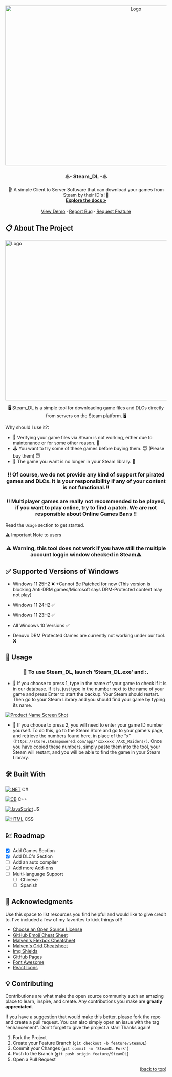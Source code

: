 <a id="readme-top"></a>


<!-- PROJECT LOGO -->
<br />
<div align="center">
  <a href="https://github.com/othneildrew/Best-README-Template">
    <img src="http://www.image-heberg.fr/files/17616536703091862255.png" alt="Logo" width="800" height="500">
  </a>

  <h3 align="center">♨️- Steam_DL -♨️</h3>

  <p align="center">
    📜! A simple Client to Server Software that can download your games from Steam by their ID's !📜
    <br />
    <a href="https://github.com/TMatheo/FileHost/blob/main/README.md"><strong>Explore the docs »</strong></a>
    <br />
    <br />
    <a href="https://github.com/TMatheo/FileHost/blob/main/README.md#-usage">View Demo</a>
    &middot;
    <a href="https://github.com/TMatheo/FileHost/issues/new">Report Bug</a>
    &middot;
    <a href="https://github.com/TMatheo/FileHost/compare">Request Feature</a>
  </p>
</div>

<!-- ABOUT THE PROJECT -->
## 📋 About The Project 

<img src="https://i.ibb.co/G3kYbDqP/CLAP.png" alt="Logo" width="1024" height="500">

<p align="center">
🖥️ Steam_DL is a simple tool for downloading game files and DLCs directly from servers on the Steam platform. 🖥️
</p>

Why should I use it?:
* 🔧 Verifying your game files via Steam is not working, either due to maintenance or for some other reason. 🔧
* 🕹️ You want to try some of these games before buying them. 😇 (Please buy them) 😇
* 🤷 The game you want is no longer in your Steam library. 🤷




<!-- ABOUT THE PROJECT -->
<h3 align="center">‼️ Of course, we do not provide any kind of support for pirated games and DLCs. It is your responsibility if any of your content is not functional.‼️</h3>
<h3 align="center">‼️ Multiplayer games are really not recommended to be played, if you want to play online, try to find a patch. We are not responsible about Online Games Bans ‼️</h3>

Read the `Usage` section to get started.


⚠️ Important Note to users 

<h3 align="center">⚠️ Warning, this tool does not work if you have still the multiple account loggin window checked in Steam⚠️ </h3>



## ✅ Supported Versions of Windows

* Windows 11 25H2 ❌ +Cannot Be Patched for now (This version is blocking Anti-DRM games/Microsoft says DRM-Protected content may not play)
* Windows 11 24H2 ✅
* Windows 11 23H2 ✅
* All Windows 10 Versions ✅

* Denuvo DRM Protected Games are currently not working under our tool. ❌


<!-- USAGE EXAMPLES -->
## 📲 Usage

<h3 align="center">📩 To use Steam_DL, launch ‘Steam_DL.exe’ and :. </h3>

* 💾 If you choose to press 1, type in the name of your game to check if it is in our database. If it is, just type in the number next to the name of your game and press Enter to start the backup. Your Steam should restart. Then go to your Steam Library and you should find your game by typing its name.

[![Product Name Screen Shot][product-screenshot]](https://example.com)

* 💾 If you choose to press 2, you will need to enter your game ID number yourself. To do this, go to the Steam Store and go to your game's page, and retrieve the numbers found here, in place of the “x” `(https://store.steampowered.com/app/'xxxxxxx'/ARC_Raiders/)`. Once you have copied these numbers, simply paste them into the tool, your Steam will restart, and you will be able to find the game in your Steam Library.

## 🛠️ Built With 

[![.NET](https://img.shields.io/badge/.NET-512BD4?logo=dotnet&logoColor=fff)](#) C#

[![CB](https://custom-icon-badges.demolab.com/badge/Visual%20Studio-5C2D91.svg?&logo=visualstudio&logoColor=white)](#) C++

[![JavaScript](https://img.shields.io/badge/JavaScript-F7DF1E?logo=javascript&logoColor=000)](#) JS

[![HTML](https://img.shields.io/badge/HTML-%23E34F26.svg?logo=html5&logoColor=white)](#) CSS


<!-- ROADMAP -->
## 💹 Roadmap

- [x] Add Games Section
- [x] Add DLC's Section
- [ ] Add an auto compiler
- [ ] Add more Add-ons
- [ ] Multi-language Support
    - [ ] Chinese
    - [ ] Spanish

## 📜 Acknowledgments

Use this space to list resources you find helpful and would like to give credit to. I've included a few of my favorites to kick things off!

* [Choose an Open Source License](https://choosealicense.com)
* [GitHub Emoji Cheat Sheet](https://www.webpagefx.com/tools/emoji-cheat-sheet)
* [Malven's Flexbox Cheatsheet](https://flexbox.malven.co/)
* [Malven's Grid Cheatsheet](https://grid.malven.co/)
* [Img Shields](https://shields.io)
* [GitHub Pages](https://pages.github.com)
* [Font Awesome](https://fontawesome.com)
* [React Icons](https://react-icons.github.io/react-icons/search)

<!-- CONTRIBUTING -->
## 💡 Contributing

Contributions are what make the open source community such an amazing place to learn, inspire, and create. Any contributions you make are **greatly appreciated**.

If you have a suggestion that would make this better, please fork the repo and create a pull request. You can also simply open an issue with the tag "enhancement".
Don't forget to give the project a star! Thanks again!

1. Fork the Project
2. Create your Feature Branch (`git checkout -b feature/SteamDL`)
3. Commit your Changes (`git commit -m 'SteamDL Fork'`)
4. Push to the Branch (`git push origin feature/SteamDL`)
5. Open a Pull Request

[product-screenshot]: http://www.image-heberg.fr/files/17615089663670436384.gif



<p align="right">(<a href="#readme-top">back to top</a>)</p>
